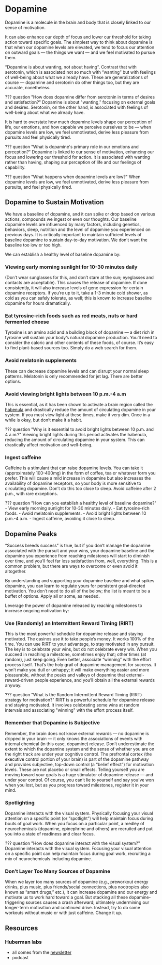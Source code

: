 # Dopamine
Dopamine is a molecule in the brain and body that is closely linked to our sense of motivation.

It can also enhance our depth of focus and lower our threshold for taking action toward specific goals. The simplest way to think about dopamine is that when our dopamine levels are elevated, we tend to focus our attention on outward goals — the things we want — and we feel motivated to pursue them.

“Dopamine is about wanting, not about having”. Contrast that with serotonin, which is associated not so much with “wanting” but with feelings of well-being about what we already have. These are generalizations of course — dopamine and serotonin do other things too, but they are accurate, nonetheless.

??? question "How does dopamine differ from serotonin in terms of desires and satisfaction?"
    Dopamine is about "wanting," focusing on external goals and desires. Serotonin, on the other hand, is associated with feelings of well-being about what we already have.

It is hard to overstate how much dopamine levels shape our perception of life, our emotions, and how capable we perceive ourselves to be — when dopamine levels are low, we feel unmotivated, derive less pleasure from pursuits and feel physically tired.

??? question "What is dopamine's primary role in our emotions and perception?"
    Dopamine is linked to our sense of motivation, enhancing our focus and lowering our threshold for action. It is associated with wanting rather than having, shaping our perception of life and our feelings of capability.

??? question "What happens when dopamine levels are low?"
    When dopamine levels are low, we feel unmotivated, derive less pleasure from pursuits, and feel physically tired.

## Dopamine to Sustain Motivation
We have a baseline of dopamine, and it can spike or drop based on various actions, compounds we ingest or even our thoughts. Our baseline dopamine levels are influenced by many factors, including genetics, behaviors, sleep, nutrition and the level of dopamine you experienced on previous days. It is critically important to maintain sufficient levels of baseline dopamine to sustain day-to-day motivation. We don’t want the baseline too low or too high.

We can establish a healthy level of baseline dopamine by:

### Viewing early morning sunlight for 10-30 minutes daily
(Don’t wear sunglasses for this, and don’t stare at the sun; eyeglasses and contacts are acceptable). This causes the release of dopamine. If done consistently, it will also increase levels of gene expression for certain dopamine receptors. If you’re up to it, take a 1-3 minute cold shower, as cold as you can safely tolerate, as well; this is known to increase baseline dopamine for hours dramatically.

### Eat tyrosine-rich foods such as red meats, nuts or hard fermented cheese
Tyrosine is an amino acid and a building block of dopamine — a diet rich in tyrosine will sustain your body’s natural dopamine production. You’ll need to consider the caloric and other contents of these foods, of course. It’s easy to find plant-based sources too. Simply do a web search for them.

### Avoid melatonin supplements
These can decrease dopamine levels and can disrupt your normal sleep patterns. Melatonin is only recommended for jet lag. There are better options.

### Avoid viewing bright lights between 10 p.m.-4 a.m
This is essential, as it has been shown to activate a brain region called the [habenula](../brain/neuroanatomy.md#habenula) and drastically reduce the amount of circulating dopamine in your system. If you must view light at these times, make it very dim. Once in a while is okay, but don’t make it a habit.

??? question "Why is it essential to avoid bright lights between 10 p.m. and 4 a.m.?"
    Viewing bright lights during this period activates the habenula, reducing the amount of circulating dopamine in your system. This can drastically affect motivation and well-being.

### Ingest caffeine
Caffeine is a stimulant that can raise dopamine levels. You can take it (approximately 100-400mg) in the form of coffee, tea or whatever form you prefer. This will cause a mild increase in dopamine but also increases the availability of dopamine receptors, so your body is more sensitive to circulating dopamine. Don’t do this too close to sleep. Avoid caffeine after 2 p.m., with rare exceptions.

??? question "How can you establish a healthy level of baseline dopamine?"
    - View early morning sunlight for 10-30 minutes daily.
    - Eat tyrosine-rich foods.
    - Avoid melatonin supplements.
    - Avoid bright lights between 10 p.m.-4 a.m.
    - Ingest caffeine, avoiding it close to sleep.

## Dopamine Peaks
“Success breeds success” is true, but if you don’t manage the dopamine associated with the pursuit and your wins, your dopamine baseline and the dopamine you experience from reaching milestones will start to diminish over time, and you’ll feel far less satisfaction from, well, everything. This is a common problem, but there are ways to overcome or even avoid it altogether.

By understanding and supporting your dopamine baseline and what spikes dopamine, you can learn to regulate yours for persistent goal-directed motivation. You don’t need to do all of the below; the list is meant to be a buffet of options. Apply all or some, as needed.

Leverage the power of dopamine released by reaching milestones to increase ongoing motivation by:

### Use (Randomly) an Intermittent Reward Timing (RIRT)
This is the most powerful schedule for dopamine release and staying motivated. The casinos use it to take people’s money. It works 100% of the time. You can use RIRT to your advantage, to stay motivated in any pursuit. The key is to celebrate your wins, but do not celebrate every win. When you succeed in reaching a milestone, sometimes enjoy that; other times (at random), just keep going. Even better, associate “winning” with the effort process itself. That’s the holy grail of dopamine management for success. It won’t make you dull or unhappy; it will make everything easier and more pleasurable, without the peaks and valleys of dopamine that external-reward-driven people experience, and you’ll obtain all the external rewards anyway.

??? question "What is the Random Intermittent Reward Timing (RIRT) strategy for motivation?"
    RIRT is a powerful schedule for dopamine release and staying motivated. It involves celebrating some wins at random intervals and associating "winning" with the effort process itself.

### Remember that Dopamine is Subjective
Remember, the brain does not know external rewards — no dopamine is dripped in your brain — it only knows the associations of events with internal chemical (in this case, dopamine) release. Don’t underestimate the extent to which the dopamine system and the sense of whether you are on the right track are under your cognitive control. The prefrontal cortex (the executive control portion of your brain) is part of the dopamine pathway and provides subjective, top-down control (a “belief effect”) for motivation levels. These are not placebo or small effects. Telling yourself you are moving toward your goals is a huge stimulator of dopamine release — and under your control. Of course, you can’t lie to yourself and say you’ve won when you lost, but as you progress toward milestones, register it in your mind.

### Spotlighting
Dopamine interacts with the visual system. Physically focusing your visual attention on a specific point (or “spotlight”) will help maintain focus during bouts of goal work. When you focus on a particular point, a medley of neurochemicals (dopamine, epinephrine and others) are recruited and put you into a state of readiness and clear focus.

??? question "How does dopamine interact with the visual system?"
    Dopamine interacts with the visual system. Focusing your visual attention on a specific point can help maintain focus during goal work, recruiting a mix of neurochemicals including dopamine.

### Don’t Layer Too Many Sources of Dopamine
When we layer too many sources of dopamine (e.g., preworkout energy drinks, plus music, plus friends/social connections, plus nootropics also known as “smart drugs,” etc.), it can increase dopamine and our energy and motivate us to work hard toward a goal. But stacking all these dopamine-triggering sources causes a crash afterward, ultimately undermining our longer-term motivation and continued drive. Instead, try to do some workouts without music or with just caffeine. Change it up.

## Resources
### Huberman labs
- all comes from the [newsletter](https://www.hubermanlab.com/newsletter/tools-to-manage-dopamine-and-improve-motivation-and-drive)
- podcast
